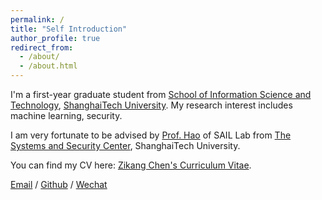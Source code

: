 ```yaml
---
permalink: /
title: "Self Introduction"
author_profile: true
redirect_from: 
  - /about/
  - /about.html
---
```


I'm a first-year graduate student from [School of Information Science and Technology](https://sist.shanghaitech.edu.cn/), [ShanghaiTech University](https://www.shanghaitech.edu.cn/). My research interest includes machine learning, security.

I am very fortunate to be advised by [Prof. Hao](https://qingyinghao.web.illinois.edu/) of SAIL Lab from [The Systems and Security Center](https://ssc.sist.shanghaitech.edu.cn/), ShanghaiTech University. 

You can find my CV here: [Zikang Chen's Curriculum Vitae](../assets/cv250709.pdf).

[Email](mailto:XX@stu.pku.edu.cn) / [Github](https://github.com/tonyjohnhhhh) / [Wechat](../images/wechat.jpg) 
